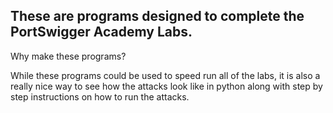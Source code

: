 ## These are programs designed to complete the PortSwigger Academy Labs.
Why make these programs?

While these programs could be used to speed run all of the labs, it is also a really nice way to see how the attacks look like in python along with step by step instructions on how to run the attacks.
